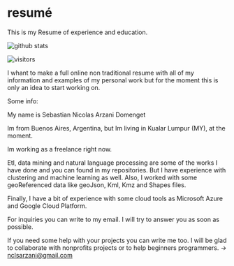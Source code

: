 # resumé
This is my Resume of experience and education.


![github stats](https://github-readme-stats.vercel.app/api?username=Arzanico&show_icons=true)

![visitors](https://visitor-badge.glitch.me/badge?page_id=Arzanico.Arzanico) 




I whant to make a full online non traditional resume with all of my information and examples of my personal work but for the moment this is only an idea to start working on.

Some info:

  My name is Sebastian Nicolas Arzani Domenget

  Im from Buenos Aires, Argentina, but Im living in Kualar Lumpur (MY), at the moment. 
  
  Im working as a freelance right now. 
  
  Etl, data mining and natural language processing are some of the works I have done and you can found in my repositories. But I have experience with clustering and machine learning as well. Also, I worked with some geoReferenced data like geoJson, Kml, Kmz and Shapes files.
  
  Finally, I have a bit of experience with some cloud tools as Microsoft Azure and Google Cloud Platform.

  For inquiries you can write to my email. I will try to answer you as soon as possible.
  
  If you need some help with your projects you can write me too. I will be glad to collaborate with nonprofits projects or to help beginners programmers.
  -> nclsarzani@gmail.com


